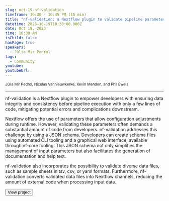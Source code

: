 ```yaml
---
slug: oct-19-nf-validation
timeframe: 10:30 - 10:45 PM (15 min)
title: "nf-validation: a Nextflow plugin to validate pipeline parameters and input files"
datetime: 2023-10-19T10:30:00.000Z
date: Oct 19, 2023
time: 10:30 AM
isChild: false
hasPage: true
speakers:
  - Júlia Mir Pedrol
tags:
  - Community
youtube: 
youtubeUrl: 
---
```

<div className="mb-4">
  <small className="typo-small">
    Júlia Mir Pedrol, Nicolas Vannieuwkerke, Kevin Menden, and Phil Ewels
  </small>
</div>

<hr className="border-t border-gray-50 mb-4 opacity-20" />

nf-validation is a Nextflow plugin to empower developers with ensuring data integrity and consistency before pipeline execution with only a few lines of code, mitigating potential errors and complications downstream. 

Nextflow offers the use of parameters that allow configuration adjustments during runtime. However, validating these parameters often demands a substantial amount of code from developers. nf-validation addresses this challenge by using a JSON schema. Developers can create schema files using automated CLI tooling and a graphical web interface, available through nf-core tooling. This JSON schema not only simplifies the management of input parameters but also facilitates the generation of documentation and help text.

nf-validation also incorporates the possibility to validate diverse data files, such as sample sheets in tsv, csv, or yaml formats. Furthermore, nf-validation converts validated data files into Nextflow channels, reducing the amount of external code when processing input data.

<div>
  <Button to="https://nextflow-io.github.io/nf-validation/" variant="secondary" size="md" arrow>
    View project
  </Button>
</div>